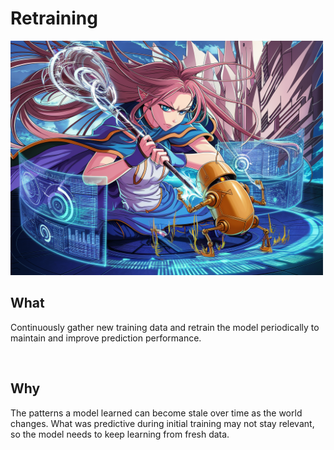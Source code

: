 # Retraining

<img 
    src="https://github.com/mage-ai/assets/blob/main/machine-learning/retrain.png?raw=true"
    width="500"
/>

## What

Continuously gather new training data and retrain the model periodically to maintain and improve prediction performance.

<br />

## Why

The patterns a model learned can become stale over time as the world changes. What was predictive during initial training may not stay relevant, so the model needs to keep learning from fresh data.